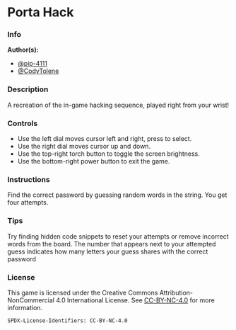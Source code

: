 # Porta Hack

### Info

**Author(s):**

- [@pip-4111](https://github.com/pip-4111)
- [@CodyTolene](https://github.com/CodyTolene)

### Description

A recreation of the in-game hacking sequence, played right from your wrist!

### Controls

- Use the left dial moves cursor left and right, press to select.
- Use the right dial moves cursor up and down.
- Use the top-right torch button to toggle the screen brightness.
- Use the bottom-right power button to exit the game.

### Instructions

Find the correct password by guessing random words in the string. You get four
attempts.

### Tips

Try finding hidden code snippets to reset your attempts or remove incorrect
words from the board. The number that appears next to your attempted guess
indicates how many letters your guess shares with the correct password

### License

This game is licensed under the Creative Commons Attribution-NonCommercial 4.0
International License. See
[CC-BY-NC-4.0](https://creativecommons.org/licenses/by-nc/4.0/) for more
information.

`SPDX-License-Identifiers: CC-BY-NC-4.0`
